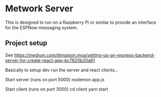 # Metwork Server

This is designed to run on a Raspberry Pi or similar to provide an interface for the ESPNow messaging system.

## Project setup

See https://medium.com/@maison.moa/setting-up-an-express-backend-server-for-create-react-app-bc7620b20a61

Basically to setup dev run the server and react clients...

Start server (runs on port 5000)
 nodemon app.js

Start client (runs on port 3000)
 cd client
 yarn start

